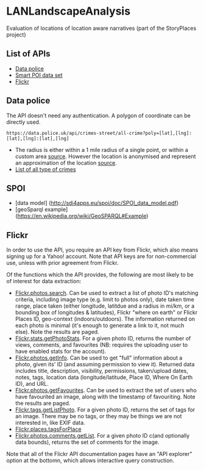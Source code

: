 # LANLandscapeAnalysis
Evaluation of locations of location aware narratives (part of the StoryPlaces project)


## List of APIs

* [Data police](https://data.police.uk/)
* [Smart POI data set](http://sdi4apps.eu/spoi/)
* [Flickr](https://www.flickr.com/services/developer/api/)

## Data police

The API doesn't need any authentication. A polygon of coordinate can be directly used. 

```
https://data.police.uk/api/crimes-street/all-crime?poly=[lat],[lng]:[lat],[lng]:[lat],[lng]
``` 
* The radius is either within a 1 mile radius of a single point, or within a custom area [source](https://data.police.uk/docs/method/crime-street/). However the location is anonymised and represent an approximation of the location [source](https://data.police.uk/about/#location-anonymisation). 
* [List of all type of crimes](https://www.police.uk/about-this-site/faqs/#what-do-the-crime-categories-mean)

## SPOI
* [data model] (http://sdi4apps.eu/spoi/doc/SPOI_data_model.pdf)
* [geoSparql example] (https://en.wikipedia.org/wiki/GeoSPARQL#Example)


## Flickr

In order to use the API, you require an API key from Flickr, which also means signing up for a Yahoo! account.  Note that API keys are for non-commercial use, unless with prior agreement from Flickr.

Of the functions which the API provides, the following are most likely to be of interest for data extraction:
* [Flickr.photos.search](https://www.flickr.com/services/api/flickr.photos.search.html).  Can be used to extract a list of photo ID's matching criteria, including image type (e.g. limit to photos only), date taken time range, place taken (either longitude, latitdue and a radius in mi/km, or a bounding box of longitudes & latitudes), Flickr "where on earth" or Flickr Places ID, geo-context (indoors/outdoors).  The information returned on each photo is minimal (it's enough to generate a link to it, not much else).  Note the results are paged.
* [Flickr.stats.getPhotoStats](https://www.flickr.com/services/api/flickr.stats.getPhotoStats.html).  For a given photo ID, returns the number of views, comments, and favourites (NB: requires the uploading user to have enabled stats for the account).
* [Flickr.photos.getInfo](https://www.flickr.com/services/api/flickr.photos.getInfo.html).  Can be used to get "full" information about a photo, given its' ID (and assuming permission to view it).  Returned data includes title, description, visibility, permissions, taken/upload dates, notes, tags, location data (longitude/latitude, Place ID, Where On Earth ID), and URL.
* [Flickr.photos.getFavourites](https://www.flickr.com/services/api/flickr.photos.getFavorites.html). Can be used to extract the set of users who have favourited an image, along with the timestamp of favouriting.  Note the results are paged.
* [Flickr.tags.getListPhoto](https://www.flickr.com/services/api/explore/flickr.tags.getListPhoto). For a given photo ID, returns the set of tags for an image.  There may be no tags, or they may be things we are not interested in, like EXIF data.
* [Flickr.places.tagsForPlace](https://www.flickr.com/services/api/flickr.places.tagsForPlace.html)
* [Flickr.photos.comments.getList](https://www.flickr.com/services/api/flickr.photos.comments.getList.html). For a given photo ID c(and optionally data bounds), returns the set of comments for the image.

Note that all of the Flickr API documentation pages have an "API explorer" option at the bottomn, which allows interactive query construction.
